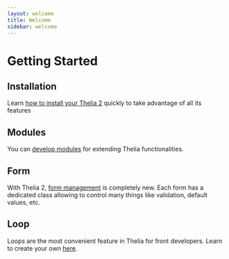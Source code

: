 ```yaml
---
layout: welcome
title: Welcome
sidebar: welcome
---
```


<div class="page-header">
    <h1>Getting Started</h1>
</div>

## Installation
Learn [how to install your Thelia 2](/documentation/installation.html) quickly to take advantage of all its features

## Modules
You can [develop modules](documentation/modules/index.html) for extending Thelia functionalities.

## Form
With Thelia 2, [form management](documentation/form/index.html) is completely new. Each form has a dedicated class allowing to control many things like validation, default values, etc.

## Loop
Loops are the most convenient feature in Thelia for front developers. Learn to create your own [here](/documentation/loop/index.html).